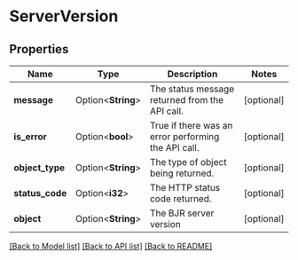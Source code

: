 # ServerVersion

## Properties

Name | Type | Description | Notes
------------ | ------------- | ------------- | -------------
**message** | Option<**String**> | The status message returned from the API call. | [optional]
**is_error** | Option<**bool**> | True if there was an error performing the API call. | [optional]
**object_type** | Option<**String**> | The type of object being returned. | [optional]
**status_code** | Option<**i32**> | The HTTP status code returned. | [optional]
**object** | Option<**String**> | The BJR server version | [optional]

[[Back to Model list]](../README.md#documentation-for-models) [[Back to API list]](../README.md#documentation-for-api-endpoints) [[Back to README]](../README.md)


